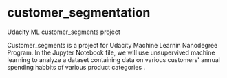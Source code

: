 # customer_segmentation



Udacity ML customer_segments project

Customer_segments is a project for Udacity Machine Learnin Nanodegree Program. 
In the Jupyter Notebook file,  we will use unsupervived machine learning to analyze a dataset 
containing data on various customers' annual spending habbits of various product 
categories .
